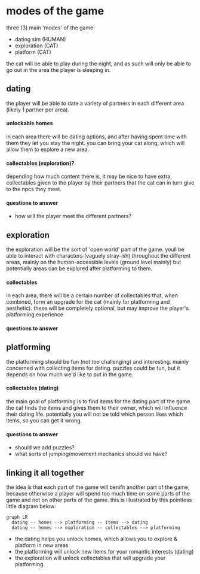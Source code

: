 # modes of the game

three (3) main 'modes' of the game:
- dating sim (HUMAN)
- exploration (CAT)
- platform (CAT)

the cat will be able to play during the night, and as such will only be able to go out in the area the player is sleeping in.



## dating

the player will be able to date a variety of partners in each different area (likely 1 partner per area).

#### unlockable homes
in each area there will be dating options, and after having spent time with them they let you stay the night. you can bring your cat along, which will allow them to explore a new area.

#### collectables (exploration)?
depending how much content there is, it may be nice to have extra collectables given to the player by their partners that the cat can in turn give to the npcs they meet.

#### questions to answer
- how will the player meet the different partners?



## exploration

the exploration will be the sort of 'open world' part of the game. youll be able to interact with characters (vaguely stray-ish) throughout the different areas, mainly on the human-accessible levels (ground level mainly) but potentially areas can be explored after platforming to them.

#### collectables 
in each area, there will be a certain number of collectables that, when combined, form an upgrade for the cat (mainly for platforming and aesthetic).
these will be completely optional, but may improve the player's platforming experience

#### questions to answer




## platforming

the platforming should be fun (not *too* challenging) and interesting. mainly concerned with collecting items for dating. puzzles could be fun, but it depends on how much we'd like to put in the game. 

#### collectables (dating)
the main goal of platforming is to find items for the dating part of the game. the cat finds the items and gives them to their owner, which will influence their dating life.
potentially you will not be told which person likes which items, so you can get it wrong.

#### questions to answer
- should we add puzzles?
- what sorts of jumping/movement mechanics should we have?



## linking it all together

the idea is that each part of the game will benifit another part of the game, because otherwise a player will spend too much time on some parts of the game and not on other parts of the game. this is illustrated by this pointless little diagram below:

```mermaid
graph LR
  dating -- homes --> platforming -- items --> dating
  dating -- homes --> exploration -- collectables --> platforming
```

- the dating helps you unlock homes, which allows you to explore & platform in new areas
- the platforming will unlock new items for your romantic interests (dating)
- the exploration will unlock collectables that will upgrade your platforming.

